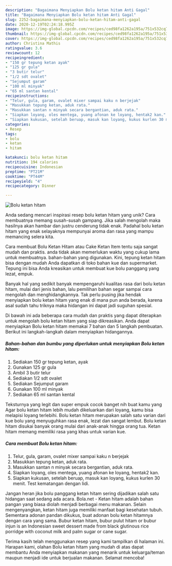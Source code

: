 ```yaml
---
description: "Bagaimana Menyiapkan Bolu ketan hitam Anti Gagal"
title: "Bagaimana Menyiapkan Bolu ketan hitam Anti Gagal"
slug: 2252-bagaimana-menyiapkan-bolu-ketan-hitam-anti-gagal
date: 2020-12-19T02:24:18.995Z
image: https://img-global.cpcdn.com/recipes/ced98fa1262a195a/751x532cq70/bolu-ketan-hitam-foto-resep-utama.jpg
thumbnail: https://img-global.cpcdn.com/recipes/ced98fa1262a195a/751x532cq70/bolu-ketan-hitam-foto-resep-utama.jpg
cover: https://img-global.cpcdn.com/recipes/ced98fa1262a195a/751x532cq70/bolu-ketan-hitam-foto-resep-utama.jpg
author: Christina Mathis
ratingvalue: 3.6
reviewcount: 12
recipeingredient:
- "150 gr tepung ketan ayak"
- "125 gr gula"
- "3 butir telur"
- "1/2 sdt ovalet"
- "Sejumput garam"
- "100 ml minyak"
- "65 ml santan kental"
recipeinstructions:
- "Telur, gula, garam, ovalet mixer sampai kaku n berjejak"
- "Masukkan tepung ketan, aduk rata."
- "Masukkan santan n minyak secara bergantian, aduk rata."
- "Siapkan loyang, oles mentega, yuang afonan ke loyang, hentak2 kan."
- "Siapkan kukusan, setelah beruap, masuk kan loyang, kukus kurlen 30 menit. Test kematangan dengan lidi."
categories:
- Resep
tags:
- bolu
- ketan
- hitam

katakunci: bolu ketan hitam 
nutrition: 194 calories
recipecuisine: Indonesian
preptime: "PT21M"
cooktime: "PT44M"
recipeyield: "4"
recipecategory: Dinner

---
```



![Bolu ketan hitam](https://img-global.cpcdn.com/recipes/ced98fa1262a195a/751x532cq70/bolu-ketan-hitam-foto-resep-utama.jpg)

Anda sedang mencari inspirasi resep bolu ketan hitam yang unik? Cara membuatnya memang susah-susah gampang. Jika salah mengolah maka hasilnya akan hambar dan justru cenderung tidak enak. Padahal bolu ketan hitam yang enak selayaknya mempunyai aroma dan rasa yang mampu memancing selera kita.

Cara membuat Bolu Ketan Hitam atau Cake Ketan Item tentu saja sangat mudah dan praktis. anda tidak akan memerlukan waktu yang cukup lama untuk membuatnya. bahan-bahan yang digunakan. Kini, tepung ketan hitam bisa dengan mudah Anda dapatkan di toko bahan kue dan supermarket. Tepung ini bisa Anda kreasikan untuk membuat kue bolu panggang yang lezat, empuk.

Banyak hal yang sedikit banyak mempengaruhi kualitas rasa dari bolu ketan hitam, mulai dari jenis bahan, lalu pemilihan bahan segar sampai cara mengolah dan menghidangkannya. Tak perlu pusing jika hendak menyiapkan bolu ketan hitam yang enak di mana pun anda berada, karena asal sudah tahu triknya maka hidangan ini dapat jadi suguhan spesial.


Di bawah ini ada beberapa cara mudah dan praktis yang dapat diterapkan untuk mengolah bolu ketan hitam yang siap dikreasikan. Anda dapat menyiapkan Bolu ketan hitam memakai 7 bahan dan 5 langkah pembuatan. Berikut ini langkah-langkah dalam menyiapkan hidangannya.

<!--inarticleads1-->

##### Bahan-bahan dan bumbu yang diperlukan untuk menyiapkan Bolu ketan hitam:

1. Sediakan 150 gr tepung ketan, ayak
1. Gunakan 125 gr gula
1. Ambil 3 butir telur
1. Sediakan 1/2 sdt ovalet
1. Sediakan Sejumput garam
1. Gunakan 100 ml minyak
1. Sediakan 65 ml santan kental


Teksturnya yang legit dan super empuk cocok banget nih buat kamu yang Agar bolu ketan hitam lebih mudah dikeluarkan dari loyang, kamu bisa melapisi loyang terlebihi. Bolu ketan hitam merupakan salah satu varian dari kue bolu yang menyuguhkan rasa enak, lezat dan sangat lembut. Bolu ketan hitam disukai banyak orang mulai dari anak-anak hingga orang tua. Ketan hitam memang memiliki rasa yang khas untuk varian kue. 

<!--inarticleads2-->

##### Cara membuat Bolu ketan hitam:

1. Telur, gula, garam, ovalet mixer sampai kaku n berjejak
1. Masukkan tepung ketan, aduk rata.
1. Masukkan santan n minyak secara bergantian, aduk rata.
1. Siapkan loyang, oles mentega, yuang afonan ke loyang, hentak2 kan.
1. Siapkan kukusan, setelah beruap, masuk kan loyang, kukus kurlen 30 menit. Test kematangan dengan lidi.


Jangan heran jika bolu panggang ketan hitam sering dijadikan salah satu hidangan saat sedang ada acara. Bola.net - Ketan hitam adalah bahan pangan yang biasa diolah menjadi berbagai menu makanan. Selain mengenyangkan, ketan hitam juga memiliki manfaat bagi kesehatan tubuh. Sementara adonan pandan dikukus, buat adonan bolu ketan hitamnya dengan cara yang sama. Bubur ketan hitam, bubur pulut hitam or bubur injun is an Indonesian sweet dessert made from black glutinous rice porridge with coconut milk and palm sugar or cane sugar. 

Terima kasih telah menggunakan resep yang kami tampilkan di halaman ini. Harapan kami, olahan Bolu ketan hitam yang mudah di atas dapat membantu Anda menyiapkan makanan yang menarik untuk keluarga/teman maupun menjadi ide untuk berjualan makanan. Selamat mencoba!
